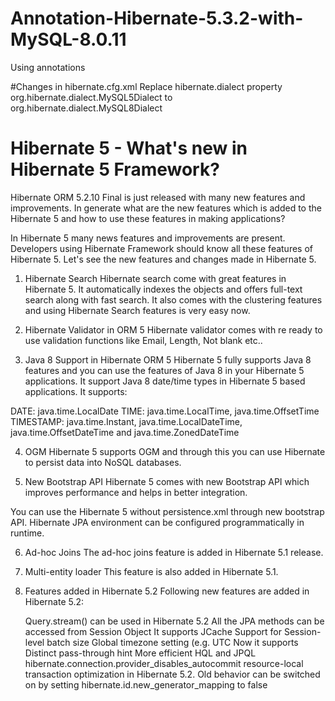 # Annotation-Hibernate-5.3.2-with-MySQL-8.0.11
Using annotations

#Changes in hibernate.cfg.xml
Replace hibernate.dialect property org.hibernate.dialect.MySQL5Dialect to org.hibernate.dialect.MySQL8Dialect

# Hibernate 5 - What's new in Hibernate 5 Framework?

Hibernate ORM 5.2.10 Final is just released with many new features and improvements. In generate what are the new features which is added to the Hibernate 5 and how to use these features in making applications?

In Hibernate 5 many news features and improvements are present. Developers using Hibernate Framework should know all these features of Hibernate 5. Let's see the new features and changes made in Hibernate 5.

1. Hibernate Search
  Hibernate search come with great features in Hibernate 5. It automatically indexes the objects and offers full-text search along with fast search. It also comes with the clustering features and using Hibernate Search features is very easy now.

2. Hibernate Validator in ORM 5
  Hibernate validator comes with re ready to use validation functions like Email, Length, Not blank etc..

3. Java 8 Support in Hibernate ORM 5
  Hibernate 5 fully supports Java 8 features and you can use the features of Java 8 in your Hibernate 5 applications. It support Java 8 date/time types in Hibernate 5 based applications. It supports:

  DATE: java.time.LocalDate
  TIME: java.time.LocalTime, java.time.OffsetTime
  TIMESTAMP: java.time.Instant, java.time.LocalDateTime, java.time.OffsetDateTime and java.time.ZonedDateTime

4. OGM
  Hibernate 5 supports OGM and through this you can use Hibernate to persist data into NoSQL databases.

5. New Bootstrap API
  Hibernate 5 comes with new Bootstrap API which improves performance and helps in better integration.

  You can use the Hibernate 5 without persistence.xml through new bootstrap API. Hibernate JPA environment can be configured programmatically in runtime.

6. Ad-hoc Joins
  The ad-hoc joins feature is added in Hibernate 5.1 release.

7. Multi-entity loader
  This feature is also added in Hibernate 5.1.

8. Features added in Hibernate 5.2
  Following new features are added in Hibernate 5.2:

    Query.stream() can be used in Hibernate 5.2
    All the JPA methods can be accessed from Session Object
    It supports JCache
    Support for Session-level batch size
    Global timezone setting (e.g. UTC
    Now it supports Distinct pass-through hint
    More efficient HQL and JPQL
     hibernate.connection.provider_disables_autocommit resource-local transaction optimization in Hibernate 5.2. Old behavior can be switched on by setting hibernate.id.new_generator_mapping to false
